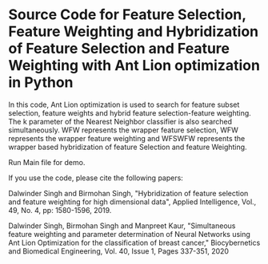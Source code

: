# Source Code for Feature Selection, Feature Weighting and Hybridization of Feature Selection and Feature Weighting with Ant Lion optimization in Python

In this code, Ant Lion optimization is used to search for feature subset selection, feature weights and hybrid feature selection-feature weighting. The k parameter of the Nearest Neighbor classifier is also searched simultaneously. WFW represents the wrapper feature selection, WFW represents the wrapper feature weighting and WFSWFW represents the wrapper based hybridization of feature Selection and feature Weighting.

Run Main file for demo.

If you use the code, please cite the following papers:

Dalwinder Singh and Birmohan Singh, "Hybridization of feature selection and feature weighting for high dimensional data", Applied Intelligence, Vol., 49, No. 4, pp: 1580-1596, 2019.

Dalwinder Singh, Birmohan Singh and Manpreet Kaur, "Simultaneous feature weighting and parameter determination of Neural Networks using Ant Lion Optimization for the classification of breast cancer," Biocybernetics and Biomedical Engineering, Vol. 40, Issue 1, Pages 337-351, 2020
